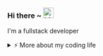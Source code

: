 ### Hi there ~ <img src="https://user-images.githubusercontent.com/1303154/88677602-1635ba80-d120-11ea-84d8-d263ba5fc3c0.gif" width="24px" alt="hi">

I'm a fullstack developer

<details>
<summary>⚡️ More about my coding life</summary>
<br />

![Top Langs](https://github-readme-stats.vercel.app/api/top-langs/?username=TaylonSopeletto&layout=compact&hide=css,html)

![Zheeeng's github stats](https://github-readme-stats.vercel.app/api?username=TaylonSopeletto&count_private=true&show_icons=true&theme=onedark)

</details>
